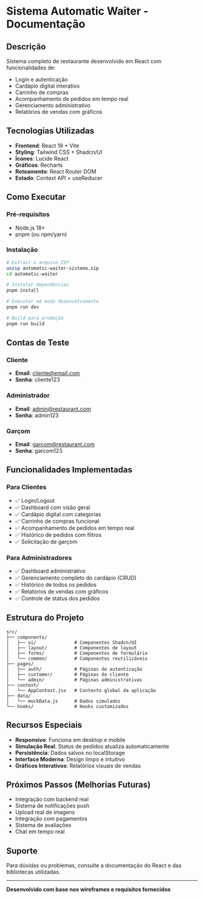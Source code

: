 # Sistema Automatic Waiter - Documentação

## Descrição
Sistema completo de restaurante desenvolvido em React com funcionalidades de:
- Login e autenticação
- Cardápio digital interativo
- Carrinho de compras
- Acompanhamento de pedidos em tempo real
- Gerenciamento administrativo
- Relatórios de vendas com gráficos

## Tecnologias Utilizadas
- **Frontend**: React 19 + Vite
- **Styling**: Tailwind CSS + Shadcn/UI
- **Ícones**: Lucide React
- **Gráficos**: Recharts
- **Roteamento**: React Router DOM
- **Estado**: Context API + useReducer

## Como Executar

### Pré-requisitos
- Node.js 18+ 
- pnpm (ou npm/yarn)

### Instalação
```bash
# Extrair o arquivo ZIP
unzip automatic-waiter-sistema.zip
cd automatic-waiter

# Instalar dependências
pnpm install

# Executar em modo desenvolvimento
pnpm run dev

# Build para produção
pnpm run build
```

## Contas de Teste

### Cliente
- **Email**: cliente@email.com
- **Senha**: cliente123

### Administrador
- **Email**: admin@restaurant.com
- **Senha**: admin123

### Garçom
- **Email**: garcom@restaurant.com
- **Senha**: garcom123

## Funcionalidades Implementadas

### Para Clientes
- ✅ Login/Logout
- ✅ Dashboard com visão geral
- ✅ Cardápio digital com categorias
- ✅ Carrinho de compras funcional
- ✅ Acompanhamento de pedidos em tempo real
- ✅ Histórico de pedidos com filtros
- ✅ Solicitação de garçom

### Para Administradores
- ✅ Dashboard administrativo
- ✅ Gerenciamento completo do cardápio (CRUD)
- ✅ Histórico de todos os pedidos
- ✅ Relatórios de vendas com gráficos
- ✅ Controle de status dos pedidos

## Estrutura do Projeto
```
src/
├── components/
│   ├── ui/              # Componentes Shadcn/UI
│   ├── layout/          # Componentes de layout
│   ├── forms/           # Componentes de formulário
│   └── common/          # Componentes reutilizáveis
├── pages/
│   ├── auth/            # Páginas de autenticação
│   ├── customer/        # Páginas do cliente
│   └── admin/           # Páginas administrativas
├── context/
│   └── AppContext.jsx   # Contexto global da aplicação
├── data/
│   └── mockData.js      # Dados simulados
└── hooks/               # Hooks customizados
```

## Recursos Especiais
- **Responsivo**: Funciona em desktop e mobile
- **Simulação Real**: Status de pedidos atualiza automaticamente
- **Persistência**: Dados salvos no localStorage
- **Interface Moderna**: Design limpo e intuitivo
- **Gráficos Interativos**: Relatórios visuais de vendas

## Próximos Passos (Melhorias Futuras)
- Integração com backend real
- Sistema de notificações push
- Upload real de imagens
- Integração com pagamentos
- Sistema de avaliações
- Chat em tempo real

## Suporte
Para dúvidas ou problemas, consulte a documentação do React e das bibliotecas utilizadas.

---
**Desenvolvido com base nos wireframes e requisitos fornecidos**


